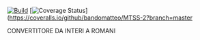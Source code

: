 [![Build](https://github.com/bandomatteo/MTSS-2/actions/workflows/build.yml/badge.svg)](https://github.com/bandomatteo/MTSS-2/actions/workflows/build.yml)
[![Coverage Status](https://coveralls.io/repos/github/bandomatteo/MTSS-2/badge.svg?branch=master)](https://coveralls.io/github/bandomatteo/MTSS-2?branch=master

CONVERTITORE DA INTERI A ROMANI